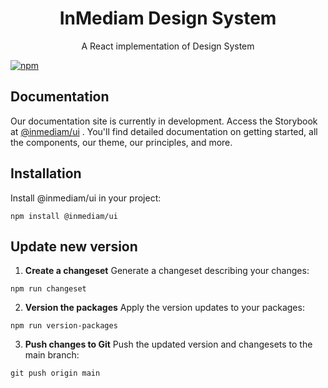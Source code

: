 <p align="center">

</p>
   
<h1 align="center">InMediam Design System</h1>

<p align="center">A React implementation of Design System</p>
  
<p align="center">
  <a align="center" aria-label="npm package" href="https://www.npmjs.com/package/@inmediam/ui">

  ![npm](https://img.shields.io/npm/v/@inmediam/ui.svg)

  </a>
</p>

## Documentation

Our documentation site is currently in development. Access the Storybook at [@inmediam/ui]("https://inmediam.github.io/design-system/?path=/docs/home--docs") . You'll find detailed documentation on getting started, all the components, our theme, our principles, and more.

## Installation

Install @inmediam/ui in your project:

```console
npm install @inmediam/ui
```

## Update new version

1. **Create a changeset**
Generate a changeset describing your changes:

```console
npm run changeset
```

2. **Version the packages**
Apply the version updates to your packages:

```console
npm run version-packages
```

3. **Push changes to Git**
Push the updated version and changesets to the main branch:

```console
git push origin main
```